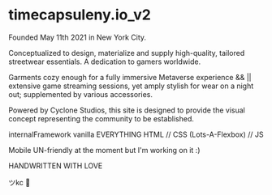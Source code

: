 # timecapsuleny.io_v2

Founded May 11th 2021 in New York City.

Conceptualized to design, materialize and supply high-quality, tailored streetwear essentials. A dedication to gamers worldwide.

Garments cozy enough for a fully immersive Metaverse experience && || extensive game streaming sessions, yet amply stylish for wear on a night out; supplemented by various accessories.

Powered by Cyclone Studios, this site is designed to provide the visual concept representing the community to be established. 

internalFramework
vanilla EVERYTHING 
HTML // CSS (Lots-A-Flexbox) // JS

Mobile UN-friendly at the moment but I'm working on it :)

HANDWRITTEN WITH LOVE

ツkc 💭